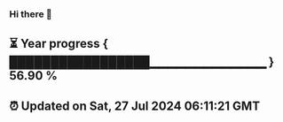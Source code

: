 ### Hi there 👋
⏳ Year progress { █████████████████▁▁▁▁▁▁▁▁▁▁▁▁▁ } 56.90 %
---
⏰ Updated on Sat, 27 Jul 2024 06:11:21 GMT
---
